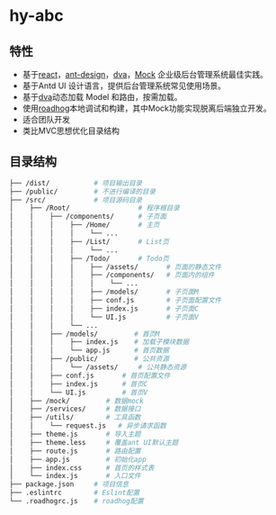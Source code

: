 # hy-abc

## 特性

-   基于[react](https://github.com/facebook/react)，[ant-design](https://github.com/ant-design/ant-design)，[dva](https://github.com/dvajs/dva)，[Mock](https://github.com/nuysoft/Mock) 企业级后台管理系统最佳实践。
-   基于Antd UI 设计语言，提供后台管理系统常见使用场景。
-   基于[dva](https://github.com/dvajs/dva)动态加载 Model 和路由，按需加载。
-   使用[roadhog](https://github.com/sorrycc/roadhog)本地调试和构建，其中Mock功能实现脱离后端独立开发。
-   适合团队开发
-   类比MVC思想优化目录结构


## 目录结构

```bash
├── /dist/           # 项目输出目录
├── /public/         # 不进行编译的目录
├── /src/            # 项目源码目录
│    ├── /Root/                 # 程序根目录
│    │    ├── /components/      # 子页面
│    │    │    ├── /Home/       # 主页
│    │    │    │    └── ...
│    │    │    ├── /List/       # List页
│    │    │    │    └── ...
│    │    │    ├── /Todo/       # Todo页
│    │    │    │    ├── /assets/       # 页面的静态文件
│    │    │    │    ├── /components/   # 页面内的组件
│    │    │    │    │    └── ...
│    │    │    │    ├── /models/       # 子页面M
│    │    │    │    ├── conf.js        # 子页面配置文件
│    │    │    │    ├── index.js       # 子页面C
│    │    │    │    └── UI.js          # 子页面V
│    │    │    └── ...
│    │    ├── /models/         # 首页M
│    │    │    ├── index.js    # 加载子模块数据
│    │    │    └── app.js      # 首页数据
│    │    ├── /public/         # 公共资源
│    │    │    └── /assets/     # 公共静态资源
│    │    ├── conf.js       # 首页配置文件
│    │    ├── index.js      # 首页C
│    │    └── UI.js         # 首页V
│    ├── /mock/         # 数据mock
│    ├── /services/     # 数据接口
│    ├── /utils/        # 工具函数
│    │    └── request.js   # 异步请求函数
│    ├── theme.js       # 导入主题
│    ├── theme.less     # 覆盖ant UI默认主题
│    ├── route.js       # 路由配置
│    ├── app.js         # 初始化app
│    ├── index.css      # 首页的样式表
│    └── index.js       # 入口文件
├── package.json     # 项目信息
├── .eslintrc        # Eslint配置
└── .roadhogrc.js    # roadhog配置
```